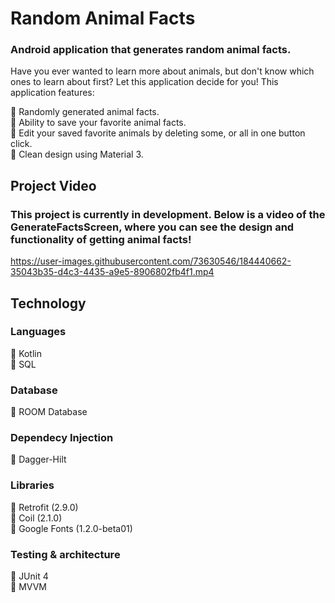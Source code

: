 # Random Animal Facts

### Android application that generates random animal facts.

Have you ever wanted to learn more about animals, but don't know which ones to learn about first? Let this application decide for you! This application features:

:small_blue_diamond: Randomly generated animal facts. <br/>
:small_blue_diamond: Ability to save your favorite animal facts. <br/>
:small_blue_diamond: Edit your saved favorite animals by deleting some, or all in one button click. <br/>
:small_blue_diamond: Clean design using Material 3. <br/>


## Project Video
### This project is currently in development. Below is a video of the GenerateFactsScreen, where you can see the design and functionality of getting animal facts!



https://user-images.githubusercontent.com/73630546/184440662-35043b35-d4c3-4435-a9e5-8906802fb4f1.mp4

## Technology

### Languages
:small_blue_diamond: Kotlin <br/>
:small_blue_diamond: SQL <br/>

### Database
:small_blue_diamond: ROOM Database <br/>

### Dependecy Injection
:small_blue_diamond: Dagger-Hilt <br/>

### Libraries
:small_blue_diamond: Retrofit (2.9.0) <br/>
:small_blue_diamond: Coil (2.1.0) <br/>
:small_blue_diamond: Google Fonts (1.2.0-beta01) <br/>

### Testing & architecture
:small_blue_diamond: JUnit 4 <br/>
:small_blue_diamond: MVVM

